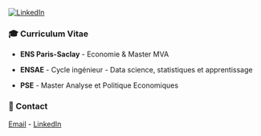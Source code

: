 [![LinkedIn][linkedin-shield]][linkedin-url]

### 🎓 Curriculum Vitae

- **ENS Paris-Saclay** - Economie & Master MVA

- **ENSAE** - Cycle ingénieur - Data science, statistiques et apprentissage

- **PSE** - Master Analyse et Politique Economiques
 
### 📧 Contact

[Email](mailto:julien.peignon@ens-paris-saclay.fr) - [LinkedIn](https://linkedin.com/in/julien-peignon/)

[linkedin-shield]: https://img.shields.io/badge/-LinkedIn-black.svg?style=for-the-badge&logo=linkedin&colorB=555
[linkedin-url]: https://linkedin.com/in/julien-peignon/
